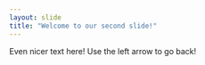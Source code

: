 ```yaml
---
layout: slide
title: "Welcome to our second slide!"
---
```

Even nicer text here!
Use the left arrow to go back!
